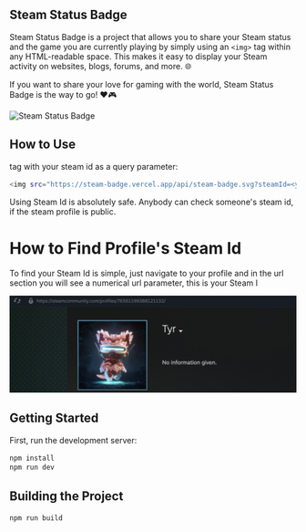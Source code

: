 ## Steam Status Badge
Steam Status Badge is a project that allows you to share your Steam status and the game you are currently playing by simply using an `<img>` tag within any HTML-readable space.
This makes it easy to display your Steam activity on websites, blogs, forums, and more. 🌐

If you want to share your love for gaming with the world, Steam Status Badge is the way to go! ❤️🎮

<img src="https://steam-badge.vercel.app/api/steam-badge.svg?steamId=76561199388121132" alt="Steam Status Badge" />

## How to Use

tag with your steam id as a query parameter:

```bash
<img src="https://steam-badge.vercel.app/api/steam-badge.svg?steamId=<your_steam_id>" alt="Steam Status Badge"  />
```
Using Steam Id is absolutely safe. Anybody can check someone's steam id, if the steam profile is public. 

# How to Find Profile's Steam Id

To find your Steam Id is simple, just navigate to your profile and in the url section you will see a numerical url parameter, this is your Steam I
 
![alt text](image.png)

## Getting Started

First, run the development server:

```bash
npm install
npm run dev
```

## Building the Project

```bash
npm run build
```